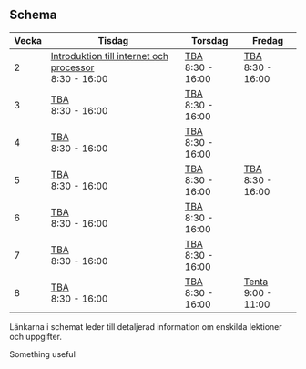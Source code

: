 ## Schema

Vecka|Tisdag |Torsdag|Fredag
-----|-------|-------|------
2|[Introduktion till internet och processor](lecture20190108.md)<br />8:30 - 16:00|[TBA](lecture20190110.md)<br />8:30 - 16:00|[TBA](lecture20190111.md)<br />8:30 - 16:00
3|[TBA](lecture20190115.md)<br />8:30 - 16:00|[TBA](lecture20190117.md)<br />8:30 - 16:00|
4|[TBA](lecture20190122.md)<br />8:30 - 16:00|[TBA](lecture20190124.md)<br />8:30 - 16:00|
5|[TBA](lecture20190129.md)<br />8:30 - 16:00|[TBA](lecture20190131.md)<br />8:30 - 16:00|[TBA](lecture20190201.md)<br />8:30 - 16:00
6|[TBA](lecture20190205.md)<br />8:30 - 16:00|[TBA](lecture20190207.md)<br />8:30 - 16:00|
7|[TBA](lecture20190212.md)<br />8:30 - 16:00|[TBA](lecture20190214.md)<br />8:30 - 16:00|
8|[TBA](lecture20190219.md)<br />8:30 - 16:00|[TBA](lecture20190221.md)<br />8:30 - 16:00|[Tenta](lecture20190222.md)<br />9:00 - 11:00

Länkarna i schemat leder till detaljerad information om enskilda lektioner och uppgifter.

Something useful